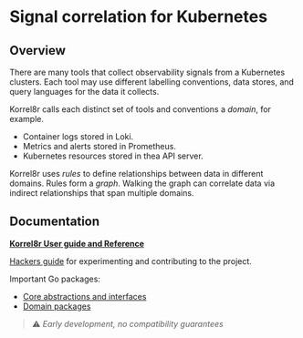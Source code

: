 # Signal correlation for Kubernetes

## Overview

There are many tools that collect observability signals from a Kubernetes clusters.
Each tool may use different labelling conventions, data stores, and query languages for the data it collects. 

Korrel8r calls each distinct set of tools and conventions a _domain_, for example.
- Container logs stored in Loki.
- Metrics and alerts stored in Prometheus.
- Kubernetes resources stored in thea API server.

Korrel8r uses _rules_ to define relationships between data in different domains.
Rules form a _graph_. Walking the graph can correlate data via indirect relationships that span multiple domains.


## Documentation

**[Korrel8r User guide and Reference](https://korrel8r.github.io/korrel8r)**

[Hackers guide](./doc/HACKING.adoc) for experimenting and contributing to the project.

Important Go packages:
  - [Core abstractions and interfaces](https://pkg.go.dev/github.com/korrel8r/korrel8r/pkg/korrel8r)
  - [Domain packages](https://pkg.go.dev/github.com/korrel8r/korrel8r/pkg/domains)

> ⚠️ _Early development, no compatibility guarantees_

<!-- NOTE: All documentation on this site uses asciidoc, exccept for this README -->
<!--       This README is in markdown due to limitations of pkg.dev.go -->

